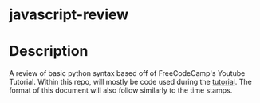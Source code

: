 # javascript-review

# Description

A review of basic python syntax based off of FreeCodeCamp's Youtube Tutorial. Within this repo, will mostly be code used during the [tutorial](https://www.youtube.com/watch?v=PkZNo7MFNFg). The format of this document will also follow similarly to the time stamps.
